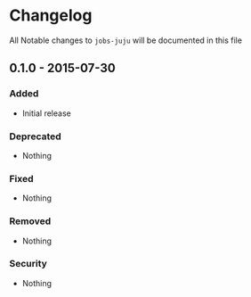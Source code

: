 # Changelog
All Notable changes to `jobs-juju` will be documented in this file

## 0.1.0 - 2015-07-30

### Added
- Initial release

### Deprecated
- Nothing

### Fixed
- Nothing

### Removed
- Nothing

### Security
- Nothing
